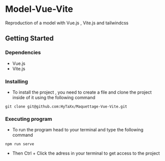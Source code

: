 # Model-Vue-Vite

Reproduction of a model with Vue.js , Vite.js and tailwindcss


## Getting Started

### Dependencies

* Vue.js
* Vite.js


### Installing

* To install the project , you need to create a file and clone the project inside of it using the following command 
```
git clone git@github.com:HyTaXx/Maquettage-Vue-Vite.git
```

### Executing program

* To run the program head to your terminal and type the following command
```
npm run serve
```
* Then Ctrl + Click the adress in your terminal to get access to the project
